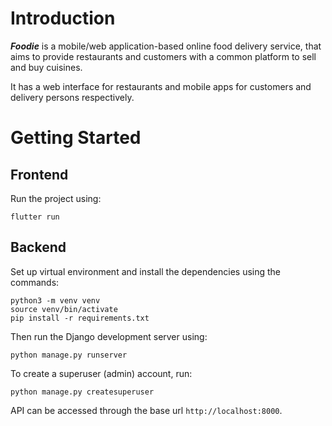 # Introduction 

***Foodie*** is a mobile/web application-based online food delivery service, that aims to provide restaurants and customers with a common platform to sell and buy cuisines.

It has a web interface for restaurants and mobile apps for customers and delivery persons respectively.

# Getting Started

## Frontend

Run the project using:

```
flutter run
```

## Backend

Set up virtual environment and install the dependencies using the commands:

```
python3 -m venv venv
source venv/bin/activate
pip install -r requirements.txt
```

Then run the Django development server using:

```
python manage.py runserver
```

To create a superuser (admin) account, run:

```
python manage.py createsuperuser
```

API can be accessed through the base url `http://localhost:8000`.
